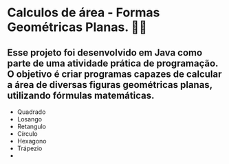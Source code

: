 # Calculos de área - Formas Geométricas Planas. 📍📏

## Esse projeto foi desenvolvido em Java como parte de uma atividade prática de programação. O objetivo é criar programas capazes de __calcular a área de diversas figuras geométricas planas__, utilizando fórmulas matemáticas. 
* Quadrado
* Losango
* Retangulo
* Círculo
* Hexagono
* Trápezio
* 

  
